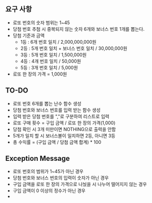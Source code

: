 ## 요구 사항
* 로또 번호의 숫자 범위는 1~45
* 당첨 번호 추첨 시 중복되지 않는 숫자 6개와 보너스 번호 1개를 뽑는다.
* 당첨 기준과 금액
    * 1등 : 6개 번호 일치 / 2,000,000,000원
    * 2등 : 5개 번호 일치 + 보너스 번호 일치 / 30,000,000원
    * 3등 : 5개 번호 일치 / 1,500,000원
    * 4등 : 4개 번호 일치 / 50,000원
    * 5등 : 3개 번호 일치 / 5,000원
* 로또 한 장의 가격 = 1,000원

## TO-DO
* 로또 번호 6개를 뽑는 난수 함수 생성
* 당첨 번호와 보너스 번호를 입력 받는 함수 생성
* 입력 받은 당첨 번호를 ","로 구분하여 리스트로 입력
* 로또 구매 횟수 = 구입 금액 / 로또 한 장의 가격(1,000)
* 당첨 확인 시 3개 미만이면 NOTHING으로 출력을 안함
* 5개가 일치 할 시 보너스볼이 일치하면 2등, 아니면 3등
* 총 수익률 = (구입 금액 / 당첨 금액 합계) * 100

## Exception Message
* 로또 번호의 범위가 1~45가 아닌 경우
* 당첨 번호와 보너스 번호의 입력이 숫자가 아닌 경우
* 구입 금액을 로또 한 장의 가격으로 나눴을 시 나누어 떨어지지 않는 경우
* 구입 금액이 0 이상의 정수가 아닌 경우
* 
